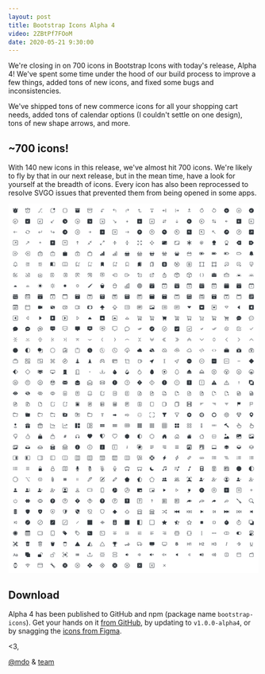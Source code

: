 ```yaml
---
layout: post
title: Bootstrap Icons Alpha 4
video: 2ZBtPf7FOoM
date: 2020-05-21 9:30:00
---
```


We're closing in on 700 icons in Bootstrap Icons with today's release, Alpha 4! We've spent some time under the hood of our build process to improve a few things, added tons of new icons, and fixed some bugs and inconsistencies.

We've shipped tons of new commerce icons for all your shopping cart needs, added tons of calendar options (I couldn't settle on one design), tons of new shape arrows, and more.

## ~700 icons!

With 140 new icons in this release, we've almost hit 700 icons. We're likely to fly by that in our next release, but in the mean time, have a look for yourself at the breadth of icons. Every icon has also been reprocessed to resolve SVGO issues that prevented them from being opened in some apps.

![All Bootstrap Icons](/assets/img/2020/05/bootstrap-icons-alpha4-all.png)

## Download

Alpha 4 has been published to GitHub and npm (package name `bootstrap-icons`). Get your hands on it [from GitHub](https://github.com/twbs/icons/releases), by updating to `v1.0.0-alpha4`, or by snagging the [icons from Figma](https://www.figma.com/file/XDj1VewxEtXzkDDMAvWx2W/Bootstrap-Icons-v1.0.0-alpha4).

<3,<br>

[@mdo](https://github.com/mdo) & [team](https://github.com/twbs)
